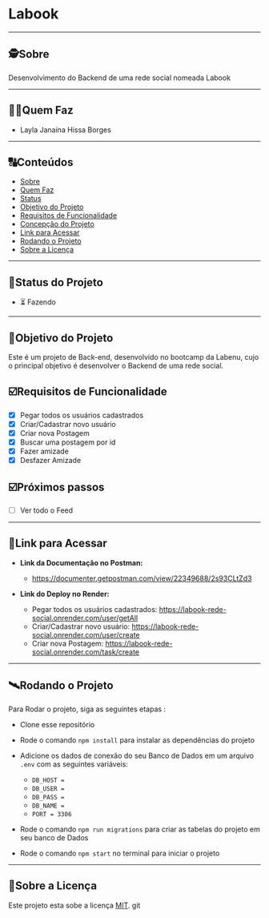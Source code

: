 # Labook

---

##  🕵Sobre

Desenvolvimento do Backend de uma rede social nomeada Labook

---

##  👩🏾Quem Faz 

- Layla Janaína Hissa Borges


---
##  🔠Conteúdos

<!--ts-->
   * [Sobre](#sobre)
   * [Quem Faz](#-quem-faz)
   * [Status](#status)
   * [Objetivo do Projeto](#objetivo-do-projeto)
   * [Requisitos de Funcionalidade](#requisitos-de-funcionalidade)
   * [Concepção do Projeto](#concepcao-do-projeto)
   * [Link para Acessar](#link-para-acessar)
   * [Rodando o Projeto](#rodando-o-projeto)
   * [Sobre a Licença](#sobre-a-licença)
<!--te-->


---
##  🧭Status do Projeto

 - ⏳ Fazendo

---

##  🎯Objetivo do Projeto

Este é um projeto de Back-end, desenvolvido no bootcamp da Labenu, cujo o principal objetivo é desenvolver o Backend de uma rede social.

## ☑️Requisitos de Funcionalidade

- [x] Pegar todos os usuários cadastrados
- [x] Criar/Cadastrar novo usuário
- [x] Criar nova Postagem
- [x] Buscar uma postagem por id
- [x] Fazer amizade
- [x] Desfazer Amizade

## ☑️Próximos passos

- [ ] Ver todo o Feed

---

## 🔗Link para Acessar

- **Link da Documentação no Postman:** 
    - https://documenter.getpostman.com/view/22349688/2s93CLtZd3

- **Link do Deploy no Render:** 
   
     - Pegar todos os usuários cadastrados: https://labook-rede-social.onrender.com/user/getAll
     - Criar/Cadastrar novo usuário: https://labook-rede-social.onrender.com/user/create
     - Criar nova Postagem: https://labook-rede-social.onrender.com/task/create

---


## 🛰Rodando o Projeto

Para Rodar o projeto, siga as seguintes etapas :

- Clone esse repositório
- Rode o comando `npm install` para instalar as dependências do projeto
- Adicione os dados de conexão do seu Banco de Dados em um arquivo `.env` com as seguintes variáveis:

    * `DB_HOST = `
    * `DB_USER = `
    * `DB_PASS = `
    * `DB_NAME = `
    * `PORT = 3306`

- Rode o comando `npm run migrations` para criar as tabelas do projeto em seu banco de Dados
- Rode o comando `npm start` no terminal para iniciar o projeto


---

## 📝Sobre a Licença

Este projeto esta sobe a licença [MIT](./LICENSE).
git
